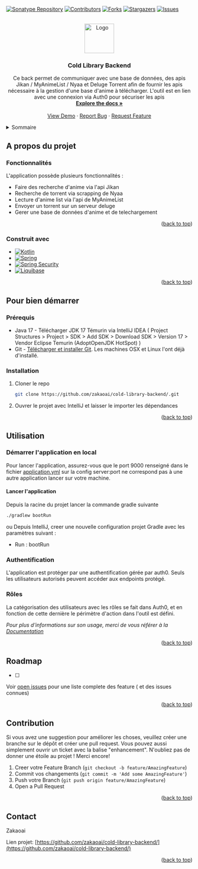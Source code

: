 <!-- Readme Template: See: https://github.com/othneildrew/Best-README-Template -->
<a name="readme-top"></a>

<!-- PROJECT SHIELDS -->
<!--
*** I'm using markdown "reference style" links for readability.
*** Reference links are enclosed in brackets [ ] instead of parentheses ( ).
*** See the bottom of this document for the declaration of the reference variables
*** for contributors-url, forks-url, etc. This is an optional, concise syntax you may use.
*** https://www.markdownguide.org/basic-syntax/#reference-style-links
*** for badge : https://ileriayo.github.io/markdown-badges/ or https://home.aveek.io/GitHub-Profile-Badges/
-->

[![Sonatype Repository][Sonatype Repository]][Sonatype Repository-url]
[![Contributors][contributors-shield]][contributors-url]
[![Forks][forks-shield]][forks-url]
[![Stargazers][stars-shield]][stars-url]
[![Issues][issues-shield]][issues-url]


<!-- PROJECT LOGO -->
<br />
<div align="center">
  <a href="https://github.com/zakaoai/cold-library-backend/">
    <img src="images/logo.png" alt="Logo" width="80" height="80">
  </a>

<h3 align="center">Cold Library Backend</h3>

  <p align="center">
    Ce back permet de communiquer avec une base de données, des apis Jikan / MyAnimeList / Nyaa et Deluge Torrent afin de fournir les apis nécessaire à la gestion d'une base d'anime à télécharger. L'outil est en lien avec une connexion via Auth0 pour sécuriser les apis
    <br />
    <a href="/docs"><strong>Explore the docs »</strong></a>
    <br />
    <br />
    <a href="https://www.bonjour404.fr/">View Demo</a>
    ·
    <a href="https://github.com/zakaoai/cold-library-backend/issues">Report Bug</a>
    ·
    <a href="https://github.com/zakaoai/cold-library-backend/issues">Request Feature</a>
  </p>
</div>

<!-- TABLE OF CONTENTS -->
<details>
  <summary>Sommaire</summary>
  <ol>
    <li>
      <a href="#a-propos-du-projet">A propos du projet</a>
      <ul>
        <li><a href="#fonctionnalités">Fonctionnalités</a></li>
      </ul>
      <ul>
        <li><a href="#construit-avec">Construit avec</a></li>
      </ul>
    </li>
    <li>
      <a href="#pour-bien-démarrer">Pour bien démarrer</a>
      <ul>
        <li><a href="#prérequis">Prérequis</a></li>
        <li><a href="#installation">Installation</a></li>
      </ul>
    </li>
    <li><a href="#utilisation">Utilisation</a></li>
    <li><a href="#roadmap">Roadmap</a></li>
    <li><a href="#contribution">Contribution</a></li>
    <li><a href="#contact">Contact</a></li>
  </ol>
</details>


## A propos du projet

### Fonctionnalités

L'application possède plusieurs fonctionnalités :

* Faire des recherche d'anime via l'api Jikan
* Recherche de torrent via scrapping de Nyaa
* Lecture d'anime list via l'api de MyAnimeList
* Envoyer un torrent sur un serveur deluge
* Gerer une base de données d'anime et de telechargement

<p align="right">(<a href="#readme-top">back to top</a>)</p>

### Construit avec


* [![Kotlin][Kotlin]][Kotlin-url]
* [![Spring][Spring]][Spring-url]
* [![Spring Security][Spring Security]][Spring Security-url]
* [![Liquibase][Liquibase]][Liquibase-url]


<p align="right">(<a href="#readme-top">back to top</a>)</p>


## Pour bien démarrer

### Prérequis

* Java 17 - Télécharger JDK 17 Témurin via IntelliJ IDEA ( Project Structures > Project > SDK > Add SDK > Download SDK > Version 17 > Vendor Eclipse Temurin (AdoptOpenJDK HotSpot) )
* Git - [Télécharger et installer Git](https://git-scm.com/downloads). Les machines OSX et Linux l'ont déjà d'installé.

### Installation

1. Cloner le repo
   ```sh
   git clone https://github.com/zakaoai/cold-library-backend/.git
   ```
2. Ouvrer le projet avec IntelliJ et laisser le importer les dépendances

<p align="right">(<a href="#readme-top">back to top</a>)</p>

## Utilisation

### Démarrer l'application en local
Pour lancer l'application, assurez-vous que le port 9000 renseigné dans le fichier [application.yml](src/main/ressources/application.yml) sur la config server:port ne correspond pas à une autre application lancer sur votre machine.

#### Lancer l'application
Depuis la racine du projet lancer la commande gradle suivante
   ```sh
   ./gradlew bootRun
   ```
ou Depuis IntelliJ, creer une nouvelle configuration projet Gradle avec les paramètres suivant :
* Run : bootRun

### Authentification

L'application est protéger par une authentification gérée par auth0.
Seuls les utilisateurs autorisés peuvent accéder aux endpoints protégé.

### Rôles

La catégorisation des utilisateurs avec les rôles se fait dans Auth0, et en fonction de cette dernière le périmètre d'action dans l'outil est défini.

_Pour plus d'informations sur son usage, merci de vous référer à la [Documentation](https://example.com)_

<p align="right">(<a href="#readme-top">back to top</a>)</p>

## Roadmap

- [ ] 

Voir [open issues](https://github.com/zakaoai/cold-library-backend/issues) pour une liste complete des feature ( et des issues connues)

<p align="right">(<a href="#readme-top">back to top</a>)</p>


## Contribution

Si vous avez une suggestion pour améliorer les choses, veuillez créer une branche sur le dépôt et créer une pull request. Vous pouvez aussi simplement ouvrir un ticket avec la balise "enhancement".
N'oubliez pas de donner une étoile au projet ! Merci encore!

1. Creer votre Feature Branch (`git checkout -b feature/AmazingFeature`)
2. Commit vos changements (`git commit -m 'Add some AmazingFeature'`)
3. Push votre Branch (`git push origin feature/AmazingFeature`)
4. Open a Pull Request

<p align="right">(<a href="#readme-top">back to top</a>)</p>


## Contact

Zakaoai

Lien projet: [https://github.com/zakaoai/cold-library-backend/](https://github.com/zakaoai/cold-library-backend/)

<p align="right">(<a href="#readme-top">back to top</a>)</p>

<!-- MARKDOWN LINKS & IMAGES -->
<!-- https://www.markdownguide.org/basic-syntax/#reference-style-links -->
[contributors-shield]: https://img.shields.io/github/contributors/zakaoai/cold-library-backend.svg?style=for-the-badge
[contributors-url]: https://github.com/zakaoai/cold-library-backend/graphs/contributors
[forks-shield]: https://img.shields.io/github/forks/zakaoai/cold-library-backend.svg?style=for-the-badge
[forks-url]: https://github.com/zakaoai/cold-library-backend/network/members
[stars-shield]: https://img.shields.io/github/stars/zakaoai/cold-library-backend.svg?style=for-the-badge
[stars-url]: https://github.com/zakaoai/cold-library-backend/stargazers
[issues-shield]: https://img.shields.io/github/issues/zakaoai/cold-library-backend.svg?style=for-the-badge
[issues-url]: https://github.com/zakaoai/cold-library-backend/issues
[linkedin-shield]: https://img.shields.io/badge/-LinkedIn-black.svg?style=for-the-badge&logo=linkedin&colorB=555
[product-screenshot]: images/screenshot.png
[Spring]: https://img.shields.io/badge/spring-%236DB33F.svg?style=for-the-badge&logo=spring&logoColor=white
[Spring-url]: https://spring.io/
[Kotlin]: https://img.shields.io/badge/kotlin-%237F52FF.svg?style=for-the-badge&logo=kotlin&logoColor=white
[Kotlin-url]: https://kotlinlang.org/
[Sonatype Repository]: https://img.shields.io/badge/Sonatype_Repository-228B22.svg?style=for-the-badge&logo=Sonatype&logoColor=white
[Sonatype Repository-url]: localhost
[Spring Security]: https://img.shields.io/badge/Spring%20Security-6DB33F.svg?style=for-the-badge&logo=Spring-Security&logoColor=white
[Spring Security-url]: https://spring.io/projects/spring-security
[Liquibase]: https://img.shields.io/badge/Liquibase-2962FF.svg?style=for-the-badge&logo=Liquibase&logoColor=white
[Liquibase-url]: https://www.liquibase.org/
